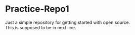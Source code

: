 # Practice-Repo1
Just a simple repository for getting started with open source.
<br>
This is supposed to be in next line.
